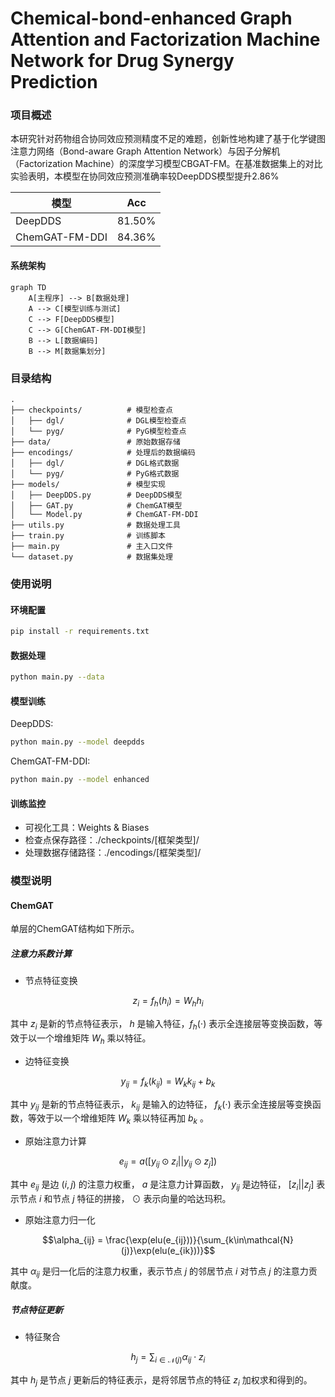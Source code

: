 # Chemical-bond-enhanced Graph Attention and Factorization Machine Network for Drug Synergy Prediction

### 项目概述
本研究针对药物组合协同效应预测精度不足的难题，创新性地构建了基于化学键图注意力网络（Bond-aware Graph Attention Network）与因子分解机（Factorization Machine）的深度学习模型CBGAT-FM。在基准数据集上的对比实验表明，本模型在协同效应预测准确率较DeepDDS模型提升2.86%

|模型|Acc|
|---|---|
|DeepDDS|81.50%|
|ChemGAT-FM-DDI|84.36%|


#### 系统架构
```mermaid
graph TD
    A[主程序] --> B[数据处理]
    A --> C[模型训练与测试]
    C --> F[DeepDDS模型]
    C --> G[ChemGAT-FM-DDI模型]
    B --> L[数据编码]
    B --> M[数据集划分]
```

### 目录结构
```
.
├── checkpoints/          # 模型检查点
│   ├── dgl/              # DGL模型检查点
│   └── pyg/              # PyG模型检查点
├── data/                 # 原始数据存储
├── encodings/            # 处理后的数据编码
│   ├── dgl/              # DGL格式数据
│   └── pyg/              # PyG格式数据
├── models/               # 模型实现
│   ├── DeepDDS.py        # DeepDDS模型
│   ├── GAT.py            # ChemGAT模型
│   └── Model.py          # ChemGAT-FM-DDI
├── utils.py              # 数据处理工具
├── train.py              # 训练脚本
├── main.py               # 主入口文件
└── dataset.py            # 数据集处理
```

### 使用说明

#### 环境配置
```bash
pip install -r requirements.txt
```

#### 数据处理
```bash
python main.py --data
```

#### 模型训练
DeepDDS:
```bash
python main.py --model deepdds
```

ChemGAT-FM-DDI:
```bash
python main.py --model enhanced
```

#### 训练监控
- 可视化工具：Weights & Biases
- 检查点保存路径：./checkpoints/[框架类型]/
- 处理数据存储路径：./encodings/[框架类型]/

### 模型说明

#### ChemGAT
单层的ChemGAT结构如下所示。
##### 注意力系数计算
- 节点特征变换

$$z_i = f_{h}(h_i) = W_h h_i$$

其中 $z_i$ 是新的节点特征表示， $h$ 是输入特征，$f_{h}(\cdot)$ 表示全连接层等变换函数，等效于以一个增维矩阵 $W_h$ 乘以特征。

- 边特征变换
 
$$y_{ij} = f_{k}(k_{ij}) = W_kk_{ij} + b_k$$

其中 $y_{ij}$ 是新的节点特征表示， $k_{ij}$ 是输入的边特征， $f_{k}(\cdot)$ 表示全连接层等变换函数，等效于以一个增维矩阵 $W_k$ 乘以特征再加 $b_k$ 。

- 原始注意力计算

$$e_{ij} = a([y_{ij} \odot z_i || y_{ij} \odot z_j])$$

其中 $e_{ij}$ 是边 $(i,j)$ 的注意力权重， $a$ 是注意力计算函数， $y_{ij}$ 是边特征， $[z_i|| z_j]$ 表示节点 $i$ 和节点 $j$ 特征的拼接， $\odot$ 表示向量的哈达玛积。

- 原始注意力归一化

$$\alpha_{ij} = \frac{\exp(elu(e_{ij}))}{\sum_{k\in\mathcal{N}(j)}\exp(elu(e_{ik}))}$$

其中 $\alpha_{ij}$ 是归一化后的注意力权重，表示节点 $j$ 的邻居节点 $i$ 对节点 $j$ 的注意力贡献度。

##### 节点特征更新
- 特征聚合

$$h_j = \sum_{i\in\mathcal{N}(j)} \alpha_{ij} \cdot z_i$$

其中 $h_j$ 是节点 $j$ 更新后的特征表示，是将邻居节点的特征 $z_i$ 加权求和得到的。

